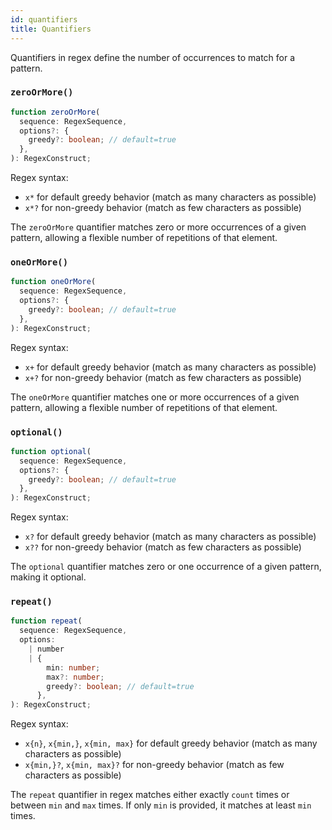```yaml
---
id: quantifiers
title: Quantifiers
---
```


Quantifiers in regex define the number of occurrences to match for a pattern.

### `zeroOrMore()`

```ts
function zeroOrMore(
  sequence: RegexSequence,
  options?: {
    greedy?: boolean; // default=true
  },
): RegexConstruct;
```

Regex syntax:

- `x*` for default greedy behavior (match as many characters as possible)
- `x*?` for non-greedy behavior (match as few characters as possible)

The `zeroOrMore` quantifier matches zero or more occurrences of a given pattern, allowing a flexible number of repetitions of that element.

### `oneOrMore()`

```ts
function oneOrMore(
  sequence: RegexSequence,
  options?: {
    greedy?: boolean; // default=true
  },
): RegexConstruct;
```

Regex syntax:

- `x+` for default greedy behavior (match as many characters as possible)
- `x+?` for non-greedy behavior (match as few characters as possible)

The `oneOrMore` quantifier matches one or more occurrences of a given pattern, allowing a flexible number of repetitions of that element.

### `optional()`

```ts
function optional(
  sequence: RegexSequence,
  options?: {
    greedy?: boolean; // default=true
  },
): RegexConstruct;
```

Regex syntax:

- `x?` for default greedy behavior (match as many characters as possible)
- `x??` for non-greedy behavior (match as few characters as possible)

The `optional` quantifier matches zero or one occurrence of a given pattern, making it optional.

### `repeat()`

```ts
function repeat(
  sequence: RegexSequence,
  options:
    | number
    | {
        min: number;
        max?: number;
        greedy?: boolean; // default=true
      },
): RegexConstruct;
```

Regex syntax:

- `x{n}`, `x{min,}`, `x{min, max}` for default greedy behavior (match as many characters as possible)
- `x{min,}?`, `x{min, max}?` for non-greedy behavior (match as few characters as possible)

The `repeat` quantifier in regex matches either exactly `count` times or between `min` and `max` times. If only `min` is provided, it matches at least `min` times.
